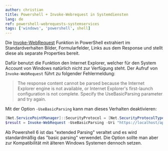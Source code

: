 ```yaml
---
author: christian
title: Powershell + Invoke-Webrequest in Systemdiensten
lang: de
ref: powershell-webrequests-systemservices
tags: ['windows', 'powershell', shell]
---
```


Die [Invoke-WebRequest][invoke] Funktion in PowerShell extrahiert im Standardverhalten
Bilder, Formularfelder, Links aus dem Response und stellt diese als separate Properties
bereit.

Dafür benutzt die Funktion den Internet Explorer, welcher für den System Account von Windows
natürlich nicht zur Verfügung steht. Der Aufruf von `Invoke-WebRequest` führt zu folgender
Fehlermeldung:

> The response content cannot be parsed because the Internet Explorer engine is not available,
> or Internet Explorer's first-launch configuration is not complete.
> Specify the UseBasicParsing parameter and try again.

Mit der Option `-UseBasicParsing` kann man dieses Verhalten deaktivieren:

```ps1
[Net.ServicePointManager]::SecurityProtocol = [Net.SecurityProtocolType]::Tls12
$result = Invoke-WebRequest -UseBasicParsing -Uri "https://localhost/api/getawesomethings"
```

Ab Powershell 6 ist das "extended Parsing" veraltet und es wird standardmäßig
das "basic parsing" verwendet. Die Option sollte man aber zur Kompatibilität
mit älteren Windows Systemen dennoch setzen.

[invoke]: https://docs.microsoft.com/en-us/powershell/module/microsoft.powershell.utility/invoke-webrequest
